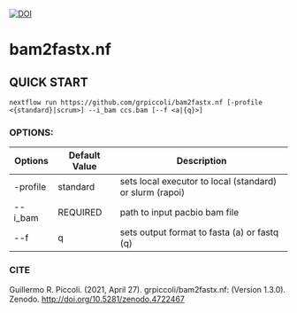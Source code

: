 [![DOI](https://zenodo.org/badge/361971295.svg)](https://zenodo.org/badge/latestdoi/361971295)

# bam2fastx.nf

## QUICK START
```
nextflow run https://github.com/grpiccoli/bam2fastx.nf [-profile <{standard}|scrum>] --i_bam ccs.bam [--f <a|{q}>]
```

### OPTIONS:
| Options   | Default Value | Description
| --------- | ------------- | ------------------------------------------------
| -profile  | standard      | sets local executor to local (standard) or slurm (rapoi)  
| --i_bam   | REQUIRED      | path to input pacbio bam file  
| --f       | q             | sets output format to fasta (a) or fastq (q)  

### CITE
Guillermo R. Piccoli. (2021, April 27). grpiccoli/bam2fastx.nf: (Version 1.3.0). Zenodo. http://doi.org/10.5281/zenodo.4722467